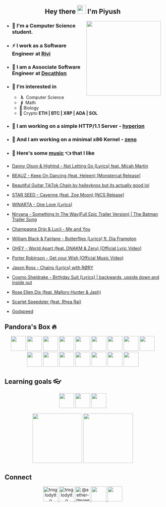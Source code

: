 <h2 align="center">
  Hey there <img src="https://media.giphy.com/media/hvRJCLFzcasrR4ia7z/giphy.gif" width="28"> I'm Piyush
</h2>

<img align='right' src="https://cutt.ly/lnfmbqL" width="240">

- ### **🏫 I'm a Computer Science student.**
- ### ⚡ **I work as a Software Engineer at [Rivi](https://rivi.co/)**
- ### 💼 **I am a Associate Software Engineer at [Decathlon](https://www.decathlon.in/)**
- ### 🤔 **I'm interested in**
    - &nbsp;**λ**&nbsp; Computer Science
    - &nbsp;**∮**&nbsp; Math
    - 🧠 Biology
    - 🔑 Crypto **ETH | BTC | XRP | ADA | SOL**
        
- ### 🦄 **I am working on a simple HTTP/1.1 Server - [hyperion](https://github.com/troglodytto/hyperion)**
- ### 🦄 **And I am working on a minimal x86 Kernel - [zeno](https://github.com/troglodytto/zeno)**
- ### 🎵 **Here's some [music](https://youtube.com/playlist?list=PLuWs5sMPaxNj2aS1MtLMgcUsNuldIeynG) 👈 that I like**
    <!-- BLOG-POST-LIST:START -->
- [Danny Olson &amp; Highlnd - Not Letting Go &lpar;Lyrics&rpar; feat. Micah Martin](https://www.youtube.com/watch?v=sykRL-bql0o)
- [BEAUZ - Keep On Dancing &lpar;feat. Heleen&rpar; [Monstercat Release]](https://www.youtube.com/watch?v=5Fde9CYuRgc)
- [Beautiful Guitar TikTok Chain by haileyknox but its actually good lol](https://www.youtube.com/watch?v=96Iy7mHGnKc)
- [STAR SEED - Cayenne &lpar;feat. Zoe Moon&rpar; [NCS Release]](https://www.youtube.com/watch?v=7pswR_SkCrM)
- [WINARTA - One Love &lpar;Lyrics&rpar;](https://www.youtube.com/watch?v=HlAdXLBTQZ4)
- [Nirvana - Something In The Way&lpar;Full Epic Trailer Version&rpar; | The Batman Trailer Song](https://www.youtube.com/watch?v=sXFiaJr9los)
- [Champagne Drip &amp; Lucii - Me and You](https://www.youtube.com/watch?v=mE9DBBq-Re4)
- [William Black &amp; Fairlane - Butterflies &lpar;Lyrics&rpar; ft. Dia Frampton](https://www.youtube.com/watch?v=-BBCg82L9gk)
- [OHEY - World Apart &lpar;feat. DNAKM &amp; Zeru&rpar; [Official Lyric Video]](https://www.youtube.com/watch?v=mkIcDdfHySc)
- [Porter Robinson - Get your Wish &lpar;Official Music Video&rpar;](https://www.youtube.com/watch?v=4SZEDBFPpgw)
- [Jason Ross - Chains &lpar;Lyrics&rpar; with RØRY](https://www.youtube.com/watch?v=i7VlHUyhMgQ)
- [Cosmo Sheldrake - Birthday Suit &lpar;Lyrics&rpar; | backwards, upside down and inside out](https://www.youtube.com/watch?v=_OviGu1uthM)
- [Rose Ellen Dix &lpar;feat. Mallory Hunter &amp; Jash&rpar;](https://www.youtube.com/watch?v=1YoFc7Ffxl4)
- [Scarlet Speedster &lpar;feat. Rhea Raj&rpar;](https://www.youtube.com/watch?v=cKHlfZgNyqk)
- [Godspeed](https://www.youtube.com/watch?v=mQBy3Bn29KA)
<!-- BLOG-POST-LIST:END -->

## Pandora's Box 🔥

<p align="center">
    <img height="48" width="48" src="https://cutt.ly/phUXVJx" />
    <img height="48" width="48" src="https://cutt.ly/1hUX1az" />
    <img height="48" width="48" src="https://cutt.ly/BvOKUon" />
    <img height="48" width="48" src="https://cutt.ly/0vOK6Xf" />
    <img height="48" width="48" src="https://cutt.ly/DhUX4hd" />
    <img height="48" width="48" src="https://cutt.ly/xhUCyFt" />
    <img height="48" width="48" src="https://cutt.ly/ohUXfm2" />
    <img height="48" width="48" src="https://cutt.ly/dhUZ9V9" />
    <img height="48" width="48" src="https://cutt.ly/DhUXg0n" />
    <img height="48" width="48" src="/Docker.svg" />
    <img height="48" width="48" src="https://www.vectorlogo.zone/logos/postgresql/postgresql-icon.svg" />
    <img height="48" width="48" src="https://www.vectorlogo.zone/logos/mongodb/mongodb-icon.svg" />
    <img height="48" width="48" src="https://www.vectorlogo.zone/logos/firebase/firebase-icon.svg" />
    <img height="48" width="48" src="/Phoenix.svg" />
    <img height="48" width="48" src="https://www.vectorlogo.zone/logos/elixir-lang/elixir-lang-icon.svg" />
    <img height="48" width="48" src="https://www.vectorlogo.zone/logos/ethereum/ethereum-icon.svg" />    
</p>


## Learning goals 👓

<p align="center">
    <img height="48" width="48" src="https://cutt.ly/kvOLjhg" />
    <img height="48" width="48" src="https://graphql-engine-cdn.hasura.io/img/hasura_icon_black.svg" />
    <img height="48" width="48" src="https://www.vectorlogo.zone/logos/kubernetes/kubernetes-icon.svg" />
</p>


<p align="center">
<img height="160" src="https://github-readme-stats.vercel.app/api?username=troglodytto&count_private=true&show_icons=true&hide=issues&theme=vue&custom_title=My%20Github%20Stats&border_color=41b883&border_radius=18"></img>
<img height="160" src="https://github-readme-stats.vercel.app/api/top-langs?username=troglodytto&show_icons=true&locale=en&layout=compact&hide=php,html,scss&theme=vue&border_color=41b883&border_radius=18"></img>
</p>

## Connect
<p align="center">
  <a href="https://twitter.com/troglodytto" target="blank">
    <img src="https://cutt.ly/mnfmrxh" alt="troglodytto" height="48" />
  </a>
  <a href="https://instagram.com/troglodytto" target="blank">
    <img src="https://cutt.ly/CnfmoSv" alt="troglodytto" height="48" />
  </a>
  <a href="https://medium.com/@troglodytto" target="blank">
    <img src="https://cutt.ly/gnfmabL" alt="@aether-devweb" height="48" />
  </a>
  <a href="https://dev.to/troglodytto">
    <img src="https://d2fltix0v2e0sb.cloudfront.net/dev-rainbow.svg" height="48" />
  <a/>
  <a href="https://gitlab.com/troglodytto">
    <img src="https://www.vectorlogo.zone/logos/gitlab/gitlab-icon.svg" height="48" />
  <a/>
</p>
